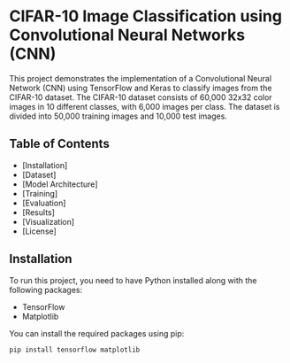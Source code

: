 # CIFAR-10 Image Classification using Convolutional Neural Networks (CNN)

This project demonstrates the implementation of a Convolutional Neural Network (CNN) using TensorFlow and Keras to classify images from the CIFAR-10 dataset. The CIFAR-10 dataset consists of 60,000 32x32 color images in 10 different classes, with 6,000 images per class. The dataset is divided into 50,000 training images and 10,000 test images.

## Table of Contents
- [Installation]
- [Dataset]
- [Model Architecture]
- [Training]
- [Evaluation]
- [Results]
- [Visualization]
- [License]

## Installation

To run this project, you need to have Python installed along with the following packages:

- TensorFlow
- Matplotlib

You can install the required packages using pip:

```bash
pip install tensorflow matplotlib
